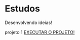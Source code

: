# Estudos
Desenvolvendo ideias!

projeto 1 <a href="file:///C:/Users/pauli/Documents/vsc/desafiom2/desafio.html">EXECUTAR O PROJETO!</a>
